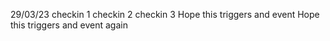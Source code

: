 29/03/23
checkin 1
checkin 2
checkin 3
Hope this triggers and event
Hope this triggers and event again
